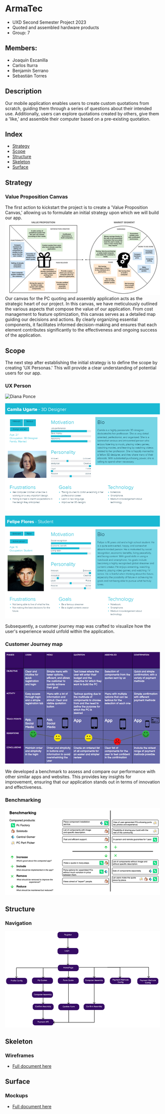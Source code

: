 # ArmaTec
- UXD Second Semester Project 2023
- Quoted and assembled hardware products
- Group: 7
## Members:
- Joaquín Escanilla
- Carlos Iturra
- Benjamín Serrano
- Sebastián Torres
## Description 
Our mobile application enables users to create custom quotations from scratch, guiding them through a series of questions about their intended use. Additionally, users can explore quotations created by others, give them a 'like,' and assemble their computer based on a pre-existing quotation.
## Index
- [Strategy](#strategy)
- [Scope](#scope)
- [Structure](#structure)
- [Skeleton](#skeleton)
- [Surface](#surface)
## Strategy
### Value Proposition Canvas
The first action to kickstart the project is to create a 'Value Proposition Canvas,' allowing us to formulate an initial strategy upon which we will build our app.
![Value Canvas Proposition](/Deliverables/ValuePropositionCanvas-ProyectoUXD.png) 
Our canvas for the PC quoting and assembly application acts as the strategic heart of our project. In this canvas, we have meticulously outlined the various aspects that compose the value of our application. From cost management to feature optimization, this canvas serves as a detailed map guiding our decisions and actions. By clearly organizing essential components, it facilitates informed decision-making and ensures that each element contributes significantly to the effectiveness and ongoing success of the application.
## Scope
The next step after establishing the initial strategy is to define the scope by creating 'UX Personas.' This will provide a clear understanding of potential users for our app.
### UX Person
![Diana Ponce](/Deriverables/DianaPonce.png)

![Camila Ugarte](/Deliverables/CamilaUgarte.png)

![Felipe Flores](/Deliverables/FelipeFlores.png)

Subsequently, a customer journey map was crafted to visualize how the user's experience would unfold within the application.
### Customer Journey map
![CustomerJourneyMap](/Deliverables/CustomerJourneyMap.png)

We developed a benchmark to assess and compare our performance with other similar apps and websites. This provides key insights for improvement, ensuring that our application stands out in terms of innovation and effectiveness.
### Benchmarking
![Benchmarking](/Deliverables/Benchmarking.png)
## Structure
### Navigation
![Navigation](/Deliverables/Navigation.png)
## Skeleton
### Wireframes
- [Full document here](/Deliverables/Wireframes.pdf)
## Surface
### Mockups
- [Full document here](/Deliverables/Mockups.pdf)
